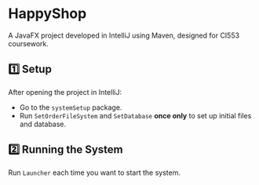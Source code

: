 # HappyShop

A JavaFX project developed in IntelliJ using Maven, designed for CI553 coursework.

## 1️⃣ Setup

After opening the project in IntelliJ:

- Go to the `systemSetup` package.
- Run `SetOrderFileSystem` and `SetDatabase` **once only** to set up initial files and database.

## 2️⃣ Running the System

Run `Launcher` each time you want to start the system.

